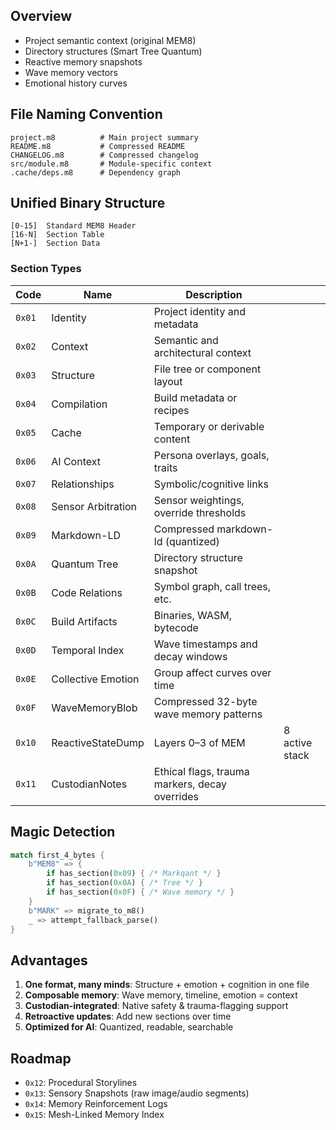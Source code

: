 ## Overview

* Project semantic context (original MEM8)
* Directory structures (Smart Tree Quantum)
* Reactive memory snapshots
* Wave memory vectors
* Emotional history curves

## File Naming Convention

```
project.m8          # Main project summary
README.m8           # Compressed README
CHANGELOG.m8        # Compressed changelog
src/module.m8       # Module-specific context
.cache/deps.m8      # Dependency graph
```

## Unified Binary Structure

```
[0-15]  Standard MEM8 Header
[16-N]  Section Table
[N+1-]  Section Data
```

### Section Types

| Code   | Name               | Description                                    |                |
| ------ | ------------------ | ---------------------------------------------- | -------------- |
| `0x01` | Identity           | Project identity and metadata                  |                |
| `0x02` | Context            | Semantic and architectural context             |                |
| `0x03` | Structure          | File tree or component layout                  |                |
| `0x04` | Compilation        | Build metadata or recipes                      |                |
| `0x05` | Cache              | Temporary or derivable content                 |                |
| `0x06` | AI Context         | Persona overlays, goals, traits                |                |
| `0x07` | Relationships      | Symbolic/cognitive links                       |                |
| `0x08` | Sensor Arbitration | Sensor weightings, override thresholds         |                |
| `0x09` | Markdown-LD        | Compressed markdown-ld (quantized)             |                |
| `0x0A` | Quantum Tree       | Directory structure snapshot                   |                |
| `0x0B` | Code Relations     | Symbol graph, call trees, etc.                 |                |
| `0x0C` | Build Artifacts    | Binaries, WASM, bytecode                       |                |
| `0x0D` | Temporal Index     | Wave timestamps and decay windows              |                |
| `0x0E` | Collective Emotion | Group affect curves over time                  |                |
| `0x0F` | WaveMemoryBlob     | Compressed 32-byte wave memory patterns        |                |
| `0x10` | ReactiveStateDump  | Layers 0–3 of MEM                              | 8 active stack |
| `0x11` | CustodianNotes     | Ethical flags, trauma markers, decay overrides |                |

## Magic Detection

```rust
match first_4_bytes {
    b"MEM8" => {
        if has_section(0x09) { /* Markqant */ }
        if has_section(0x0A) { /* Tree */ }
        if has_section(0x0F) { /* Wave memory */ }
    }
    b"MARK" => migrate_to_m8()
    _ => attempt_fallback_parse()
}
```

## Advantages

1. **One format, many minds**: Structure + emotion + cognition in one file
2. **Composable memory**: Wave memory, timeline, emotion = context
3. **Custodian-integrated**: Native safety & trauma-flagging support
4. **Retroactive updates**: Add new sections over time
5. **Optimized for AI**: Quantized, readable, searchable

## Roadmap

* `0x12`: Procedural Storylines
* `0x13`: Sensory Snapshots (raw image/audio segments)
* `0x14`: Memory Reinforcement Logs
* `0x15`: Mesh-Linked Memory Index
